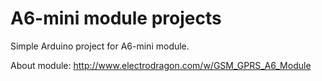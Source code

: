 # A6-mini module projects

Simple Arduino project for A6-mini module.

About module: http://www.electrodragon.com/w/GSM_GPRS_A6_Module
